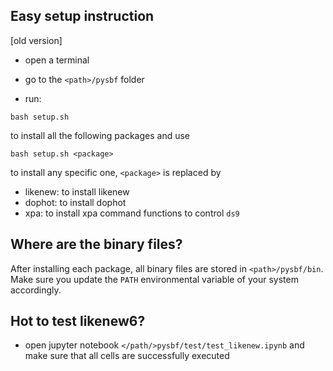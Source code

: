 ## Easy setup instruction

[old version]

- open a terminal

- go to the `<path>/pysbf` folder

- run:

`bash setup.sh`

to install all the following packages and use

`bash setup.sh <package>`

to install any specific one, `<package>` is replaced by

- likenew: to install likenew
- dophot: to install dophot
- xpa: to install xpa command functions to control `ds9`  

## Where are the binary files?

After installing each package, all binary files are stored in `<path>/pysbf/bin`.
Make sure you update the `PATH` environmental variable of your system accordingly.

## Hot to test likenew6?

- open jupyter notebook `</path/>pysbf/test/test_likenew.ipynb` and make
sure that all cells are successfully executed

